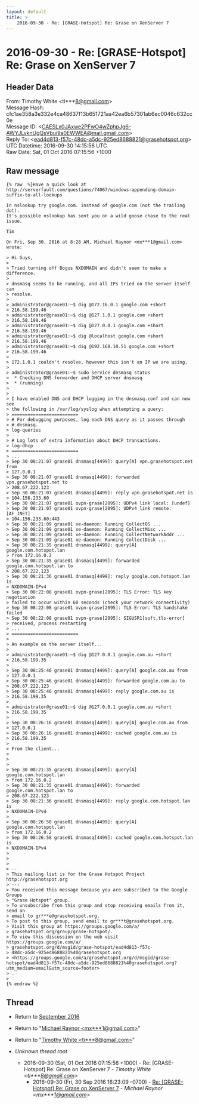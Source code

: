 ```yaml
---
layout: default
title: >
    2016-09-30 - Re: [GRASE-Hotspot] Re: Grase on XenServer 7
---
```


# 2016-09-30 - Re: [GRASE-Hotspot] Re: Grase on XenServer 7

## Header Data

From: Timothy White \<ti***8@gmail.com\><br>
Message Hash: cfc1ae358a3e332e4ca48637f13b651721aa42ea6b57301ab6ec0046c632cc0e<br>
Message ID: \<CAESLx0JAxwe2PFwO4wZphpJg6-AWYJLvknUgQsVbui9a0EWWEA@mail.gmail.com\><br>
Reply To: \<ead4d813-f57c-48dc-a5dc-925ed8688821@grasehotspot.org\><br>
UTC Datetime: 2016-09-30 14:15:56 UTC<br>
Raw Date: Sat, 01 Oct 2016 07:15:56 +1000<br>

## Raw message

```
{% raw  %}Have a quick look at
http://serverfault.com/questions/74067/windows-appending-domain-suffix-to-all-lookups

In nslookup try google.com. instead of google.com (not the trailing dot).
It's possible nslookup has sent you on a wild goose chase to the real issue.

Tim

On Fri, Sep 30, 2016 at 8:28 AM, Michael Raynor <mx***1@gmail.com> wrote:

> Hi Guys,
>
> Tried turning off Bogus NXDOMAIN and didn't seem to make a difference.
>
> dnsmasq seems to be running, and all IPs tried on the server itself can
> resolve.
>
> administrator@grase01:~$ dig @172.16.0.1 google.com +short
> 216.58.199.46
> administrator@grase01:~$ dig @127.1.0.1 google.com +short
> 216.58.199.46
> administrator@grase01:~$ dig @127.0.0.1 google.com +short
> 216.58.199.46
> administrator@grase01:~$ dig @localhost google.com +short
> 216.58.199.46
> administrator@grase01:~$ dig @192.168.10.51 google.com +short
> 216.58.199.46
>
> 172.1.0.1 couldn't resolve, however this isn't an IP we are using.
>
> administrator@grase01:~$ sudo service dnsmasq status
>  * Checking DNS forwarder and DHCP server dnsmasq
>  * (running)
>
>
> I have enabled DNS and DHCP logging in the dnsmasq.conf and can now see
> the following in /var/log/syslog when attempting a query:
> =========================
> # For debugging purposes, log each DNS query as it passes through
> # dnsmasq.
> log-queries
>
> # Log lots of extra information about DHCP transactions.
> log-dhcp
> =========================
> ...
> Sep 30 08:21:07 grase01 dnsmasq[4499]: query[A] vpn.grasehotspot.net from
> 127.0.0.1
> Sep 30 08:21:07 grase01 dnsmasq[4499]: forwarded vpn.grasehotspot.net to
> 208.67.222.123
> Sep 30 08:21:07 grase01 dnsmasq[4499]: reply vpn.grasehotspot.net is
> 104.156.233.60
> Sep 30 08:21:07 grase01 ovpn-grase[2095]: UDPv4 link local: [undef]
> Sep 30 08:21:07 grase01 ovpn-grase[2095]: UDPv4 link remote: [AF_INET]
> 104.156.233.60:443
> Sep 30 08:21:09 grase01 xe-daemon: Running CollectOS ...
> Sep 30 08:21:09 grase01 xe-daemon: Running CollectMisc ...
> Sep 30 08:21:09 grase01 xe-daemon: Running CollectNetworkAddr ...
> Sep 30 08:21:09 grase01 xe-daemon: Running CollectDisk ...
> Sep 30 08:21:35 grase01 dnsmasq[4499]: query[A] google.com.hotspot.lan
> from 172.16.0.2
> Sep 30 08:21:35 grase01 dnsmasq[4499]: forwarded google.com.hotspot.lan to
> 208.67.222.123
> Sep 30 08:21:36 grase01 dnsmasq[4499]: reply google.com.hotspot.lan is
> NXDOMAIN-IPv4
> Sep 30 08:22:08 grase01 ovpn-grase[2095]: TLS Error: TLS key negotiation
> failed to occur within 60 seconds (check your network connectivity)
> Sep 30 08:22:08 grase01 ovpn-grase[2095]: TLS Error: TLS handshake failed
> Sep 30 08:22:08 grase01 ovpn-grase[2095]: SIGUSR1[soft,tls-error]
> received, process restarting
> ...
> =========================
>
> An example on the server itself...
>
> administrator@grase01:~$ dig @127.0.0.1 google.com.au +short
> 216.58.199.35
>
> Sep 30 08:25:46 grase01 dnsmasq[4499]: query[A] google.com.au from
> 127.0.0.1
> Sep 30 08:25:46 grase01 dnsmasq[4499]: forwarded google.com.au to
> 208.67.222.123
> Sep 30 08:25:46 grase01 dnsmasq[4499]: reply google.com.au is
> 216.58.199.35
>
> administrator@grase01:~$ dig @127.0.0.1 google.com.au +short
> 216.58.199.35
>
> Sep 30 08:26:16 grase01 dnsmasq[4499]: query[A] google.com.au from
> 127.0.0.1
> Sep 30 08:26:16 grase01 dnsmasq[4499]: cached google.com.au is
> 216.58.199.35
>
> From the client...
>
>
>
> Sep 30 08:21:35 grase01 dnsmasq[4499]: query[A] google.com.hotspot.lan
> from 172.16.0.2
> Sep 30 08:21:35 grase01 dnsmasq[4499]: forwarded google.com.hotspot.lan to
> 208.67.222.123
> Sep 30 08:21:36 grase01 dnsmasq[4499]: reply google.com.hotspot.lan is
> NXDOMAIN-IPv4
>
> Sep 30 08:26:58 grase01 dnsmasq[4499]: query[A] google.com.hotspot.lan
> from 172.16.0.2
> Sep 30 08:26:58 grase01 dnsmasq[4499]: cached google.com.hotspot.lan is
> NXDOMAIN-IPv4
>
>
>
> --
> This mailing list is for the Grase Hotspot Project http://grasehotspot.org
> ---
> You received this message because you are subscribed to the Google Groups
> "Grase Hotspot" group.
> To unsubscribe from this group and stop receiving emails from it, send an
> email to gr***e@grasehotspot.org.
> To post to this group, send email to gr***t@grasehotspot.org.
> Visit this group at https://groups.google.com/a/
> grasehotspot.org/group/grase-hotspot/.
> To view this discussion on the web visit https://groups.google.com/a/
> grasehotspot.org/d/msgid/grase-hotspot/ead4d813-f57c-
> 48dc-a5dc-925ed8688821%40grasehotspot.org
> <https://groups.google.com/a/grasehotspot.org/d/msgid/grase-hotspot/ead4d813-f57c-48dc-a5dc-925ed8688821%40grasehotspot.org?utm_medium=email&utm_source=footer>
> .
>
{% endraw %}
```

## Thread

+ Return to [September 2016](/archive/2016/09)

+ Return to "[Michael Raynor <mx***1<span>@</span>gmail.com>](/authors/mx___1_at_gmail_com)"
+ Return to "[Timothy White <ti***8<span>@</span>gmail.com>](/authors/ti___8_at_gmail_com)"

+ _Unknown thread root_
  + 2016-09-30 (Sat, 01 Oct 2016 07:15:56 +1000) - Re: [GRASE-Hotspot] Re: Grase on XenServer 7 - _Timothy White \<ti***8@gmail.com\>_
    + 2016-09-30 (Fri, 30 Sep 2016 16:23:09 -0700) - [Re: [GRASE-Hotspot] Re: Grase on XenServer 7](/archive/2016/09/efa9c91adf8eaf1c018e37d566eb6c2a4211d20bc586c9b898434158a2270799) - _Michael Raynor \<mx***1@gmail.com\>_

